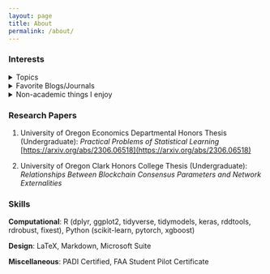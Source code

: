 ```yaml
---
layout: page
title: About
permalink: /about/
---
```

### Interests
<details>
  <summary>Topics</summary>
  
  In the order I started learning about them: 
  
  - Computer hardware
  
  - Programming
  
  - Blockchains
  
  - Cryptography
  
  - Distributed systems
  
  - AI/ML
  
  - Causal inference
  
  - Law
 
</details>

<details>
  <summary>Favorite Blogs/Journals</summary>
  
  In no particular order: 
  
  - Scott Aaronson
  
  - Vitalik Buterin
  
  - Andrew Gelman
  
  - Gwern
  
  - John Cochrane
  
  - Hacker News
  
  - ArXiv (cs.AI/recent)
  
  - IACR
  
  - NBER
 
</details>

<details>
  <summary>Non-academic things I enjoy</summary>
  
  - Basketball
  
  - Football
  
  - Swimming
  
  - Biking
  
  - Canoeing
 
</details>

### Research Papers
1. University of Oregon Economics Departmental Honors Thesis (Undergraduate): *Practical Problems of Statistical Learning* [https://arxiv.org/abs/2306.06518](https://arxiv.org/abs/2306.06518)

2.  University of Oregon Clark Honors College Thesis (Undergraduate): *Relationships Between Blockchain Consensus Parameters and Network Externalities* 

### Skills

**Computational**: R (dplyr, ggplot2, tidyverse, tidymodels, keras, rddtools, rdrobust, fixest), Python (scikit-learn, pytorch, xgboost)

**Design**: LaTeX, Markdown, Microsoft Suite

**Miscellaneous**: PADI Certified, FAA Student Pilot Certificate

